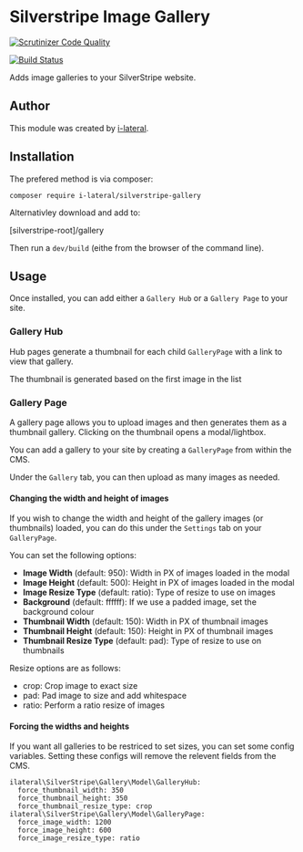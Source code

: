 # Silverstripe Image Gallery

[![Scrutinizer Code Quality](https://scrutinizer-ci.com/g/i-lateral/silverstripe-gallery/badges/quality-score.png?b=2)](https://scrutinizer-ci.com/g/i-lateral/silverstripe-gallery/?branch=2)

[![Build Status](https://scrutinizer-ci.com/g/i-lateral/silverstripe-gallery/badges/build.png?b=2)](https://scrutinizer-ci.com/g/i-lateral/silverstripe-gallery/build-status/2)

Adds image galleries to your SilverStripe website.

## Author

This module was created by [i-lateral](http://www.i-lateral.com).

## Installation

The prefered method is via composer:

    composer require i-lateral/silverstripe-gallery

Alternativley download and add to:

[silverstripe-root]/gallery

Then run a `dev/build` (eithe from the browser of the command line).

## Usage

Once installed, you can add either a `Gallery Hub` or a `Gallery Page` to your site.

### Gallery Hub

Hub pages generate a thumbnail for each child `GalleryPage` with a link to view that gallery.

The thumbnail is generated based on the first image in the list

### Gallery Page

A gallery page allows you to upload images and then generates them as a thumbnail
gallery. Clicking on the thumbnail opens a modal/lightbox.

You can add a gallery to your site by creating a `GalleryPage` from within the CMS.

Under the `Gallery` tab, you can then upload as many images as needed.

#### Changing the width and height of images

If you wish to change the width and height of the gallery images (or thumbnails) loaded,
you can do this under the `Settings` tab on your `GalleryPage`.

You can set the following options:

* **Image Width** (default: 950): Width in PX of images loaded in the modal
* **Image Height** (default: 500): Height in PX of images loaded in the modal
* **Image Resize Type** (default: ratio): Type of resize to use on images
* **Background** (default: ffffff): If we use a padded image, set the background colour
* **Thumbnail Width** (default: 150): Width in PX of thumbnail images
* **Thumbnail Height** (default: 150): Height in PX of thumbnail images
* **Thumbnail Resize Type** (default: pad): Type of resize to use on thumbnails

Resize options are as follows:

* crop: Crop image to exact size
* pad: Pad image to size and add whitespace
* ratio: Perform a ratio resize of images

#### Forcing the widths and heights ####

If you want all galleries to be restriced to set sizes, you can set some config variables.
Setting these configs will remove the relevent fields from the CMS.

```
ilateral\SilverStripe\Gallery\Model\GalleryHub:
  force_thumbnail_width: 350
  force_thumbnail_height: 350
  force_thumbnail_resize_type: crop
ilateral\SilverStripe\Gallery\Model\GalleryPage:
  force_image_width: 1200
  force_image_height: 600
  force_image_resize_type: ratio
```